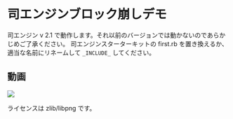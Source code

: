 # 司エンジンブロック崩しデモ

司エンジン v 2.1 で動作します。それ以前のバージョンでは動かないのであらかじめご了承ください。
司エンジンスターターキットの first.rb を置き換えるか、適当な名前にリネームして `_INCLUDE_` してください。

## 動画
[![](http://img.youtube.com/vi/0HdIdwL5Yyg/0.jpg)](https://www.youtube.com/watch?v=0HdIdwL5Yyg)

ライセンスは zlib/libpng です。

